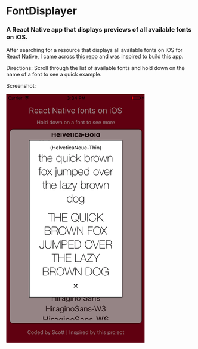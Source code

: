 # FontDisplayer
### A React Native app that displays previews of all available fonts on iOS. 

After searching for a resource that displays all available fonts on iOS for React Native, I came across [this repo](https://github.com/dabit3/react-native-fonts) and was inspired to build this app.

Directions: Scroll through the list of available fonts and hold down on the name of a font to see a quick example.

Screenshot:

![app screenshot](./img/screenshot.png)
